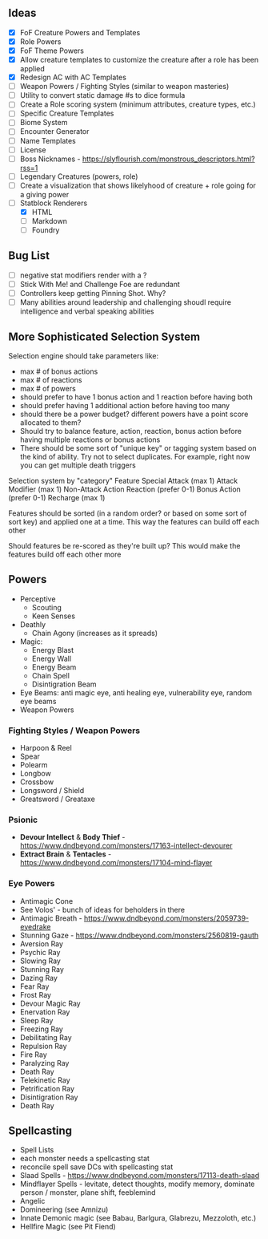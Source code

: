 
## Ideas

- [x] FoF Creature Powers and Templates
- [x] Role Powers
- [x] FoF Theme Powers
- [x] Allow creature templates to customize the creature after a role has been applied
- [x] Redesign AC with AC Templates
- [ ] Weapon Powers / Fighting Styles (similar to weapon masteries)
- [ ] Utility to convert static damage #s to dice formula
- [ ] Create a Role scoring system (minimum attributes, creature types, etc.)
- [ ] Specific Creature Templates
- [ ] Biome System
- [ ] Encounter Generator
- [ ] Name Templates
- [ ] License
- [ ] Boss Nicknames - https://slyflourish.com/monstrous_descriptors.html?rss=1
- [ ] Legendary Creatures (powers, role)
- [ ] Create a visualization that shows likelyhood of creature + role going for a giving power
- [ ] Statblock Renderers
  - [x] HTML
  - [ ] Markdown
  - [ ] Foundry

## Bug List

- [ ] negative stat modifiers render with a ?
- [ ] Stick With Me! and Challenge Foe are redundant
- [ ] Controllers keep getting Pinning Shot. Why?
- [ ] Many abilities around leadership and challenging shoudl require intelligence and verbal speaking abilities

## More Sophisticated Selection System

Selection engine should take parameters like:

- max # of bonus actions
- max # of reactions
- max # of powers
- should prefer to have 1 bonus action and 1 reaction before having both
- should prefer having 1 additional action before having too many
- should there be a power budget? different powers have a point score allocated to them?
- Should try to balance feature, action, reaction, bonus action before having multiple reactions or bonus actions
- There should be some sort of "unique key" or tagging system based on the kind of ability. Try not to select duplicates. For example, right now you can get multiple death triggers

Selection system by "category"
Feature
Special Attack (max 1)
Attack Modifier (max 1)
Non-Attack Action
Reaction (prefer 0-1)
Bonus Action (prefer 0-1)
Recharge (max 1)

Features should be sorted (in a random order? or based on some sort of sort key) and applied one at a time. This way the features can build off each other

Should features be re-scored as they're built up? This would make the features build off each other more

## Powers

- Perceptive
  - Scouting
  - Keen Senses
- Deathly
  - Chain Agony (increases as it spreads)
- Magic:
  - Energy Blast
  - Energy Wall
  - Energy Beam
  - Chain Spell
  - Disintigration Beam
- Eye Beams: anti magic eye, anti healing eye, vulnerability eye, random eye beams
- Weapon Powers

### Fighting Styles / Weapon Powers

- Harpoon & Reel
- Spear
- Polearm
- Longbow
- Crossbow
- Longsword / Shield
- Greatsword / Greataxe

### Psionic

- **Devour Intellect** & **Body Thief** - https://www.dndbeyond.com/monsters/17163-intellect-devourer
- **Extract Brain** & **Tentacles** - https://www.dndbeyond.com/monsters/17104-mind-flayer

### Eye Powers

- Antimagic Cone
- See Volos' - bunch of ideas for beholders in there
- Antimagic Breath - https://www.dndbeyond.com/monsters/2059739-eyedrake
- Stunning Gaze - https://www.dndbeyond.com/monsters/2560819-gauth
- Aversion Ray
- Psychic Ray
- Slowing Ray
- Stunning Ray
- Dazing Ray
- Fear Ray
- Frost Ray
- Devour Magic Ray
- Enervation Ray
- Sleep Ray
- Freezing Ray
- Debilitating Ray
- Repulsion Ray
- Fire Ray
- Paralyzing Ray
- Death Ray
- Telekinetic Ray
- Petrification Ray
- Disintigration Ray
- Death Ray

## Spellcasting

- Spell Lists
- each monster needs a spellcasting stat
- reconcile spell save DCs with spellcasting stat
- Slaad Spells - https://www.dndbeyond.com/monsters/17113-death-slaad
- Mindflayer Spells - levitate, detect thoughts, modify memory, dominate person / monster, plane shift, feeblemind
- Angelic
- Domineering (see Amnizu)
- Innate Demonic magic (see Babau, Barlgura, Glabrezu, Mezzoloth, etc.)
- Hellfire Magic (see Pit Fiend)
